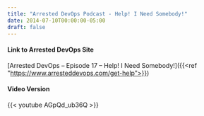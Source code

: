 ```yaml
---
title: "Arrested DevOps Podcast - Help! I Need Somebody!"
date: 2014-07-10T00:00:00-05:00
draft: false
---
```



 #### Link to Arrested DevOps Site ####
 [Arrested DevOps – Episode 17 – Help! I Need Somebody!]({{<ref "https://www.arresteddevops.com/get-help">}})

#### Video Version ####
{{< youtube AGpQd_ub36Q >}}
